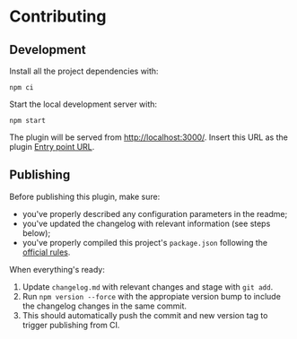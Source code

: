 # Contributing

## Development

Install all the project dependencies with:

```
npm ci
```

Start the local development server with:

```
npm start
```

The plugin will be served from [http://localhost:3000/](http://localhost:3000/). Insert this URL as the plugin [Entry point URL](https://www.datocms.com/docs/plugins/creating-a-new-plugin/).

## Publishing

Before publishing this plugin, make sure:
* you've properly described any configuration parameters in the readme;
* you've updated the changelog with relevant information (see steps below);
* you've properly compiled this project's `package.json` following the [official rules](https://www.datocms.com/docs/plugin-sdk/publishing-to-marketplace).

When everything's ready:
1. Update `changelog.md` with relevant changes and stage with `git add`.
1. Run `npm version --force` with the appropiate version bump to include the changelog changes in the same commit.
1. This should automatically push the commit and new version tag to trigger publishing from CI.
